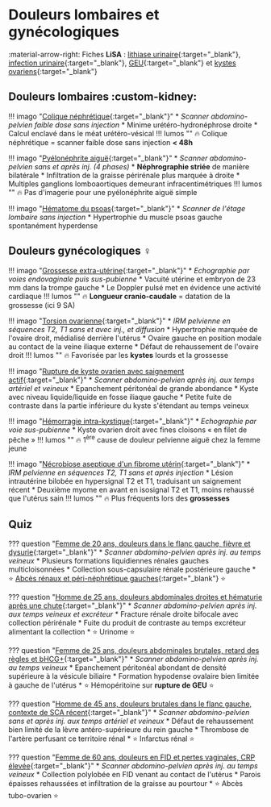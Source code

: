 # Douleurs lombaires et gynécologiques

:material-arrow-right: Fiches **LiSA** : [lithiase urinaire](https://livret.uness.fr/lisa/2024/Lithiase_urinaire){:target="_blank"}, [infection urinaire](https://livret.uness.fr/lisa/2024/Infections_urinaires_de_l%E2%80%99enfant_et_de_l%E2%80%99adulte){:target="_blank"}, [GEU](https://livret.uness.fr/lisa/2024/Grossesse_extra-ut%C3%A9rine){:target="_blank"} et [kystes ovariens](https://livret.uness.fr/lisa/2024/Tum%C3%A9faction_pelvienne_chez_la_femme){:target="_blank"}  


## Douleurs lombaires :custom-kidney:

!!! imago "[Colique néphrétique](https://radiopaedia.org/cases/18334/studies/18176){:target="_blank"}"
    * _Scanner abdomino-pelvien faible dose sans injection_
    * Minime urétéro-hydronéphrose droite
    * Calcul enclavé dans le méat urétéro-vésical
    !!! lumos ""
        :fire: Colique néphrétique = scanner faible dose sans injection **< 48h**

!!! imago "[Pyélonéphrite aiguë](https://radiopaedia.org/cases/94762/studies/113798){:target="_blank"}"
    * _Scanner abdomino-pelvien sans et après inj. (4 phases)_ 
    * **Néphrographie striée** de manière bilatérale
    * Infiltration de la graisse périrénale plus marquée à droite
    * Multiples ganglions lomboaortiques demeurant infracentimétriques
    !!! lumos ""
        :fire: Pas d'imagerie pour une pyélonéphrite aiguë simple

!!! imago "[Hématome du psoas](https://radiopaedia.org/cases/20457/studies/20365){:target="_blank"}"
    * _Scanner de l'étage lombaire sans injection_ 
    * Hypertrophie du muscle psoas gauche spontanément hyperdense


## Douleurs gynécologiques :female_sign:

!!! imago "[Grossesse extra-utérine](https://radiopaedia.org/cases/46956/studies/51488){:target="_blank"}"
    * _Echographie par voies endovaginale puis sus-pubienne_
    * Vacuité utérine et embryon de 23 mm dans la trompe gauche
    * Le Doppler pulsé met en évidence une activité cardiaque
    !!! lumos ""
        :fire: **Longueur cranio-caudale** = datation de la grossesse (ici 9 SA)

!!! imago "[Torsion ovarienne](https://radiopaedia.org/cases/160396/studies/131263){:target="_blank"}"
    * _IRM pelvienne en séquences T2, T1 sans et avec inj., et diffusion_ 
    * Hypertrophie marquée de l'ovaire droit, médialisé derrière l'utérus
    * Ovaire gauche en position modale au contact de la veine iliaque externe
    * Défaut de rehaussement de l'ovaire droit
    !!! lumos ""
        :fire: Favorisée par les **kystes** lourds et la grossesse

!!! imago "[Rupture de kyste ovarien avec saignement actif](https://radiopaedia.org/cases/176944/studies/142188){:target="_blank"}"
    * _Scanner abdomino-pelvien après inj. aux temps artériel et veineux_
    * Epanchement péritonéal de grande abondance
    * Kyste avec niveau liquide/liquide en fosse iliaque gauche
    * Petite fuite de contraste dans la partie inférieure du kyste s'étendant au temps veineux

!!! imago "[Hémorragie intra-kystique](https://radiopaedia.org/cases/172179/studies/139089){:target="_blank"}"
    * _Echographie par voie sus-pubienne_ 
    * Kyste ovarien droit avec fines cloisons « en filet de pêche »
    !!! lumos ""
        :fire: 1<sup>ère</sup> cause de douleur pelvienne aiguë chez la femme jeune

!!! imago "[Nécrobiose aseptique d'un fibrome utérin](https://radiopaedia.org/cases/160510/studies/131318){:target="_blank"}"
    * _IRM pelvienne en séquences T2, T1 sans et après injection_
    * Lésion intrautérine bilobée en hypersignal T2 et T1, traduisant un saignement récent
    * Deuxième myome en avant en isosignal T2 et T1, moins rehaussé que l'utérus sain
    !!! lumos ""
        :fire: Plus fréquents lors des **grossesses**


## Quiz

??? question "[Femme de 20 ans, douleurs dans le flanc gauche, fièvre et dysurie](https://radiopaedia.org/cases/151692/studies/125819){:target="_blank"}"
    * _Scanner abdomino-pelvien après inj. au temps veineux_
    * Plusieurs formations liquidiennes rénales gauches multicloisonnées
    * Collection sous-capsulaire rénale postérieure gauche
    * :star: [Abcès rénaux et péri-néphrétique gauches](https://radiopaedia.org/cases/151692/studies/125820){:target="_blank"} :star:

??? question "[Homme de 25 ans, douleurs abdominales droites et hématurie après une chute](https://radiopaedia.org/cases/52071/studies/57927){:target="_blank"}"
    * _Scanner abdomino-pelvien après inj. aux temps veineux et excréteur_
    * Fracture rénale droite bifocale avec collection périrénale
    * Fuite du produit de contraste au temps excréteur alimentant la collection
    * :star: Urinome :star:

??? question "[Femme de 25 ans, douleurs abdominales brutales, retard des règles et bHCG+](https://radiopaedia.org/cases/54993/studies/61300?lang=gb){:target="_blank"}"
    * _Scanner abdomino-pelvien après inj. au temps veineux_ 
    * Epanchement péritonéal abondant de densité supérieure à la vésicule biliaire
    * Formation hypodense ovalaire bien limitée à gauche de l'utérus
    * :star: Hémopéritoine sur **rupture de GEU** :star:

??? question "[Homme de 45 ans, douleurs brutales dans le flanc gauche, contexte de SCA récent](https://radiopaedia.org/cases/152464/studies/126376){:target="_blank"}"
    * _Scanner abdomino-pelvien sans et après inj. aux temps artériel et veineux_
    * Défaut de rehaussement bien limité de la lèvre antéro-supérieure du rein gauche
    * Thrombose de l'artère perfusant ce territoire rénal
    * :star: Infarctus rénal :star:

??? question "[Femme de 60 ans, douleurs en FID et pertes vaginales, CRP élevée](https://radiopaedia.org/cases/83123/studies/97496){:target="_blank"}"
    * _Scanner abdomino-pelvien après inj. au temps veineux_
    * Collection polylobée en FID venant au contact de l'utérus
    * Parois épaisses rehaussées et infiltration de la graisse au pourtour
    * :star: Abcès tubo-ovarien :star:
